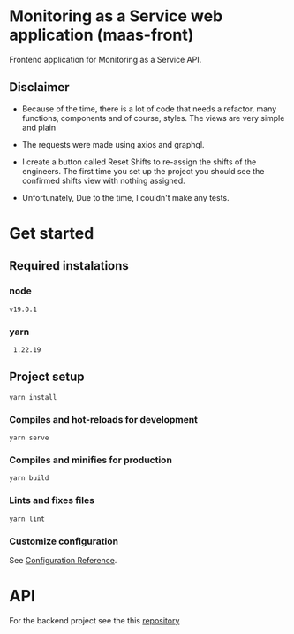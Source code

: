 # Monitoring as a Service web application (maas-front)

Frontend application for Monitoring as a Service API.

## Disclaimer

- Because of the time, there is a lot of code that needs a refactor, many functions, components and of course, styles. The views are very simple and plain

- The requests were made using axios and graphql.

- I create a button called Reset Shifts to re-assign the shifts of the engineers. The first time you set up the project you should see the confirmed shifts view with nothing assigned.

- Unfortunately, Due to the time, I couldn't make any tests.


# Get started

## Required instalations


### node
```
v19.0.1
```

### yarn
```
 1.22.19
```

## Project setup


```
yarn install
```

### Compiles and hot-reloads for development
```
yarn serve
```

### Compiles and minifies for production
```
yarn build
```

### Lints and fixes files
```
yarn lint
```

### Customize configuration
See [Configuration Reference](https://cli.vuejs.org/config/).

# API
For the backend project see the this [repository](https://github.com/matgf/maas-front)
